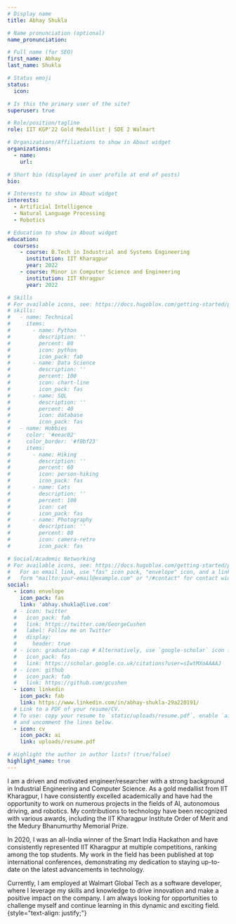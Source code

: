 ```yaml
---
# Display name
title: Abhay Shukla

# Name pronunciation (optional)
name_pronunciation: 

# Full name (for SEO)
first_name: Abhay
last_name: Shukla

# Status emoji
status:
  icon: 

# Is this the primary user of the site?
superuser: true

# Role/position/tagline
role: IIT KGP'22 Gold Medallist | SDE 2 Walmart

# Organizations/Affiliations to show in About widget
organizations:
  - name: 
    url: 

# Short bio (displayed in user profile at end of posts)
bio: 

# Interests to show in About widget
interests:
  - Artificial Intelligence
  - Natural Language Processing
  - Robotics

# Education to show in About widget
education:
  courses:
    - course: B.Tech in Industrial and Systems Engineering
      institution: IIT Kharagpur
      year: 2022
    - course: Minor in Computer Science and Engineering
      institution: IIT Khragpur
      year: 2022

# Skills
# For available icons, see: https://docs.hugoblox.com/getting-started/page-builder/#icons
# skills:
#   - name: Technical
#     items:
#       - name: Python
#         description: ''
#         percent: 80
#         icon: python
#         icon_pack: fab
#       - name: Data Science
#         description: ''
#         percent: 100
#         icon: chart-line
#         icon_pack: fas
#       - name: SQL
#         description: ''
#         percent: 40
#         icon: database
#         icon_pack: fas
#   - name: Hobbies
#     color: '#eeac02'
#     color_border: '#f0bf23'
#     items:
#       - name: Hiking
#         description: ''
#         percent: 60
#         icon: person-hiking
#         icon_pack: fas
#       - name: Cats
#         description: ''
#         percent: 100
#         icon: cat
#         icon_pack: fas
#       - name: Photography
#         description: ''
#         percent: 80
#         icon: camera-retro
#         icon_pack: fas

# Social/Academic Networking
# For available icons, see: https://docs.hugoblox.com/getting-started/page-builder/#icons
#   For an email link, use "fas" icon pack, "envelope" icon, and a link in the
#   form "mailto:your-email@example.com" or "/#contact" for contact widget.
social:
  - icon: envelope
    icon_pack: fas
    link: 'abhay.shukla@live.com'
  # - icon: twitter
  #   icon_pack: fab
  #   link: https://twitter.com/GeorgeCushen
  #   label: Follow me on Twitter
  #   display:
  #     header: true
  # - icon: graduation-cap # Alternatively, use `google-scholar` icon from `ai` icon pack
  #   icon_pack: fas
  #   link: https://scholar.google.co.uk/citations?user=sIwtMXoAAAAJ
  # - icon: github
  #   icon_pack: fab
  #   link: https://github.com/gcushen
  - icon: linkedin
    icon_pack: fab
    link: https://www.linkedin.com/in/abhay-shukla-29a220191/
  # Link to a PDF of your resume/CV.
  # To use: copy your resume to `static/uploads/resume.pdf`, enable `ai` icons in `params.yaml`,
  # and uncomment the lines below.
  - icon: cv
    icon_pack: ai
    link: uploads/resume.pdf

# Highlight the author in author lists? (true/false)
highlight_name: true
---
```


I am a driven and motivated engineer/researcher with a strong background in Industrial Engineering and Computer Science. As a gold medallist from IIT Kharagpur, I have consistently excelled academically and have had the opportunity to work on numerous projects in the fields of AI, autonomous driving, and robotics. My contributions to technology have been recognized with various awards, including the IIT Kharagpur Institute Order of Merit and the Medury Bhanumurthy Memorial Prize.

In 2020, I was an all-India winner of the Smart India Hackathon and have consistently represented IIT Kharagpur at multiple competitions, ranking among the top students. My work in the field has been published at top international conferences, demonstrating my dedication to staying up-to-date on the latest advancements in technology.

Currently, I am employed at Walmart Global Tech as a software developer, where I leverage my skills and knowledge to drive innovation and make a positive impact on the company. I am always looking for opportunities to challenge myself and continue learning in this dynamic and exciting field.
{style="text-align: justify;"}
